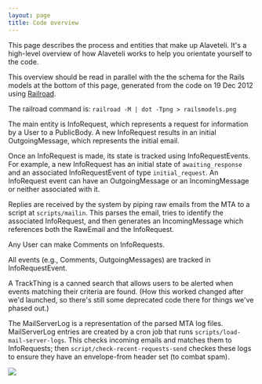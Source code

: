 ```yaml
---
layout: page
title: Code overview
---
```


<p class="lead">
    This page describes the process and entities that make up Alaveteli.
    It's a high-level overview of how Alaveteli works to help you orientate yourself to the code.
</p>

This overview should be read in parallel with the the schema for the Rails
models at the bottom of this page, generated from the code on 19 Dec 2012 using
[Railroad](http://railroad.rubyforge.org/).

The railroad command is: `railroad -M | dot -Tpng > railsmodels.png`

The main entity is InfoRequest, which represents a request for information by a
User to a PublicBody. A new InfoRequest results in an initial OutgoingMessage,
which represents the initial email.

Once an InfoRequest is made, its state is tracked using InfoRequestEvents. For
example, a new InfoRequest has an initial state of `awaiting_response` and an
associated InfoRequestEvent of type `initial_request`. An InfoRequest event can
have an OutgoingMessage or an IncomingMessage or neither associated with it.

Replies are received by the system by piping raw emails from the MTA to a
script at `scripts/mailin`. This parses the email, tries to identify the
associated InfoRequest, and then generates an IncomingMessage which references
both the RawEmail and the InfoRequest.

Any User can make Comments on InfoRequests.

All events (e.g., Comments, OutgoingMessages) are tracked in InfoRequestEvent.

A TrackThing is a canned search that allows users to be alerted when events
matching their criteria are found. (How this worked changed after we'd
launched, so there's still some deprecated code there for things we've phased
out.)

The MailServerLog is a representation of the parsed MTA log files.
MailServerLog entries are created by a cron job that runs
`scripts/load-mail-server-logs`. This checks incoming emails and matches them
to InfoRequests; then `script/check-recent-requests-send` checkes these logs to
ensure they have an envelope-from header set (to combat spam).

<a href="{{ site.baseurl }}images/railsmodels.png"><img src="{{ site.baseurl }}images/railsmodels.png"></a>
